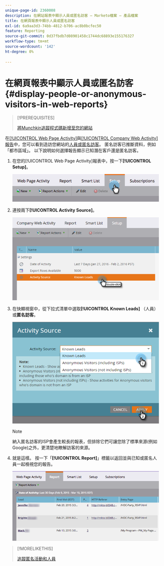 ```yaml
---
unique-page-id: 2360008
description: 在網站報表中顯示人員或匿名訪客 — Marketo檔案 — 產品檔案
title: 在網頁報表中顯示人員或匿名訪客
exl-id: 6a9aa3d3-74bb-4812-b706-ac8b0bcfec50
feature: Reporting
source-git-commit: 0d37fbdb7d08901458c1744dc68893e155176327
workflow-type: tm+mt
source-wordcount: '142'
ht-degree: 0%

---
```


# 在網頁報表中顯示人員或匿名訪客 {#display-people-or-anonymous-visitors-in-web-reports}

>[!PREREQUISITES]
>
>[將Munchkin追蹤程式碼新增至您的網站](/help/marketo/product-docs/administration/additional-integrations/add-munchkin-tracking-code-to-your-website.md)

在[[!UICONTROL Web Page Activity]](/help/marketo/product-docs/reporting/basic-reporting/report-types/web-page-activity-report.md)與[[!UICONTROL Company Web Activity]報告](/help/marketo/product-docs/reporting/basic-reporting/report-types/company-web-activity-report.md)中，您可以看到造訪您網站的[人員或匿名訪客](/help/marketo/product-docs/core-marketo-concepts/smart-lists-and-static-lists/managing-people-in-smart-lists/understanding-anonymous-activity-and-people.md)。 匿名訪客已推斷資料，例如「都市區域」。  以下說明如何選擇報告顯示已知潛在客戶還是匿名訪客。

1. 在您的[!UICONTROL Web Page Activity]報表中，按一下&#x200B;**[!UICONTROL Setup]**。

   ![](assets/image2015-3-10-11-3a43-3a13.png)

1. 連按兩下&#x200B;**[!UICONTROL Activity Source]**。

   ![](assets/image2016-2-2-14-3a5-3a59.png)

1. 在快顯視窗中，從下拉式清單中選取&#x200B;**[!UICONTROL Known Leads]** （人員）或&#x200B;**匿名訪客**。

   ![](assets/image2016-2-2-14-3a7-3a8.png)

   >[!NOTE]
   >
   >納入匿名訪客的ISP會產生較長的報表，但排除它們可讓您除了標準來源(例如Google)之外，更清楚地瞭解訪客的來源。

1. 就是這樣。 按一下「**[!UICONTROL Report]**」標籤以返回並與已知或匿名人員一起檢視您的報告。

   ![](assets/image2015-3-10-11-3a48-3a36.png)

>[!MORELIKETHIS]
>
>[追蹤匿名活動和人員](/help/marketo/product-docs/reporting/basic-reporting/report-activity/tracking-anonymous-activity-and-people.md)
